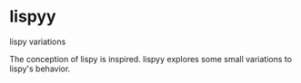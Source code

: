 # lispyy
lispy variations

The conception of lispy is inspired. lispyy explores some small variations to lispy's behavior.
